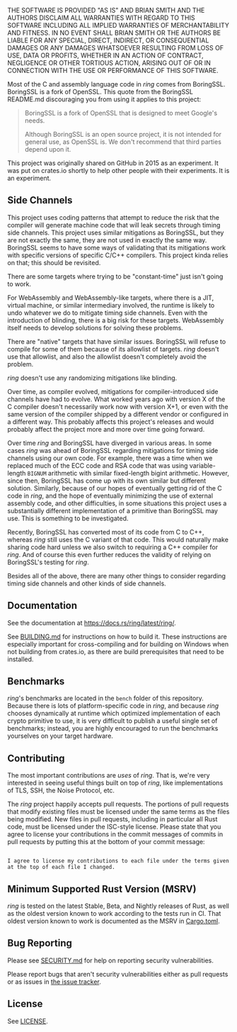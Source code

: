 THE SOFTWARE IS PROVIDED "AS IS" AND BRIAN SMITH AND THE AUTHORS DISCLAIM
ALL WARRANTIES WITH REGARD TO THIS SOFTWARE INCLUDING ALL IMPLIED WARRANTIES
OF MERCHANTABILITY AND FITNESS. IN NO EVENT SHALL BRIAN SMITH OR THE AUTHORS
BE LIABLE FOR ANY SPECIAL, DIRECT, INDIRECT, OR CONSEQUENTIAL DAMAGES OR ANY
DAMAGES WHATSOEVER RESULTING FROM LOSS OF USE, DATA OR PROFITS, WHETHER IN
AN ACTION OF CONTRACT, NEGLIGENCE OR OTHER TORTIOUS ACTION, ARISING OUT OF
OR IN CONNECTION WITH THE USE OR PERFORMANCE OF THIS SOFTWARE.


Most of the C and assembly language code in *ring* comes from BoringSSL. 
BoringSSL is a fork of OpenSSL. This quote from the BoringSSL README.md 
discouraging you from using it applies to this project:

> BoringSSL is a fork of OpenSSL that is designed to meet Google's needs.
>
> Although BoringSSL is an open source project, it is not intended for general
> use, as OpenSSL is. We don't recommend that third parties depend upon it.

This project was originally shared on GitHub in 2015 as an experiment. It was
put on crates.io shortly to help other people with their experiments. It is an
experiment.


Side Channels
-------------

This project uses coding patterns that attempt to reduce the risk that the
compiler will generate machine code that will leak secrets through timing side
channels. This project uses similar mitigations as BoringSSL, but they are not
exactly the same, they are not used in exactly the same way. BoringSSL seems to
have some ways of validating that its mitigations work with specific versions
of specific C/C++ compilers. This project kinda relies on that; this should be
revisited.

There are some targets where trying to be "constant-time" just isn't going to
work.

For WebAssembly and WebAssembly-like targets, where there is a JIT, virtual
machine, or similar intermediary involved, the runtime is likely to undo
whatever we do to mitigate timing side channels. Even with the introduction of
blinding, there is a big risk for these targets. WebAssembly itself needs to
develop solutions for solving these problems.

There are "native" targets that have similar issues. BoringSSL will refuse to
compile for some of them because of its allowlist of targets. *ring* doesn't
use that allowlist, and also the allowlist doesn't completely avoid the
problem.

*ring* doesn't use any randomizing mitigations like blinding.

Over time, as compiler evolved, mitigations for compiler-introduced side
channels have had to evolve. What worked years ago with version X of the C
compiler doesn't necessarily work now with version X+1, or even with the same
version of the compiler shipped by a different vendor or configured in a
different way. This probably affects this project's releases and would probably
affect the project more and more over time going forward.

Over time *ring* and BoringSSL have diverged in various areas. In some cases
*ring* was ahead of BoringSSL regarding mitigations for timing side channels
using our own code. For example, there was a time when we replaced much of the
ECC code and RSA code that was using variable-length `BIGNUM` arithmetic with
similar fixed-length bigint arithmetic. However, since then, BoringSSL has come
up with its own similar but different solution. Similarly, because of our hopes
of eventually getting rid of the C code in *ring*, and the hope of eventually
minimizing the use of external assembly code, and other difficulties, in some
situations this project uses a substantially different implementation of a
primitive than BoringSSL may use. This is something to be investigated.

Recently, BoringSSL has converted most of its code from C to C++, whereas
*ring* still uses the C variant of that code. This would naturally make sharing
code hard unless we also switch to requiring a C++ compiler for *ring*. And of
course this even further reduces the validity of relying on BoringSSL's testing
for *ring*.

Besides all of the above, there are many other things to consider regarding
timing side channels and other kinds of side channels.



Documentation
-------------

See the documentation at https://docs.rs/ring/latest/ring/.

See [BUILDING.md](BUILDING.md) for instructions on how to build it. These
instructions are especially important for cross-compiling and for building on
Windows when not building from crates.io, as there are build prerequisites that
need to be installed.



Benchmarks
----------

*ring*'s benchmarks are located in the `bench` folder of this repository. Because
there is lots of platform-specific code in *ring*, and because *ring* chooses
dynamically at runtime which optimized implementation of each crypto primitive
to use, it is very difficult to publish a useful single set of benchmarks;
instead, you are highly encouraged to run the benchmarks yourselves on your
target hardware.




Contributing
------------

The most important contributions are *uses* of *ring*. That is, we're very
interested in seeing useful things built on top of *ring*, like implementations
of TLS, SSH, the Noise Protocol, etc.

The *ring* project happily accepts pull requests. The portions of pull requests
that modify existing files must be licensed under the same terms as the files
being  modified. New files in pull requests, including in particular all Rust
code, must be licensed under the ISC-style license. Please state that you agree
to license your contributions in the commit messages of commits in pull
requests by putting this at the bottom of your commit message:

```

I agree to license my contributions to each file under the terms given
at the top of each file I changed.
```



Minimum Supported Rust Version (MSRV)
-------------------------------------

*ring* is tested on the latest Stable, Beta, and Nightly releases of Rust,
as well as the oldest version known to work according to the tests run in CI.
That oldest version known to work is documented as the MSRV in
[Cargo.toml](Cargo.toml). 



Bug Reporting
-------------

Please see [SECURITY.md](SECURITY.md) for help on reporting security vulnerabilities.

Please report bugs that aren't security vulnerabilities either as pull requests or as issues in
[the issue tracker](https://github.com/ctz/ring/issues).


License
-------

See [LICENSE](LICENSE).
